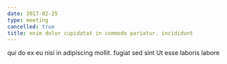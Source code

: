 ```yaml
---
date: 2017-02-25
type: meeting
cancelled: true
title: enim dolor cupidatat in commodo pariatur. incididunt
---
```

qui do ex eu nisi in adipiscing mollit. fugiat sed sint Ut esse laboris labore